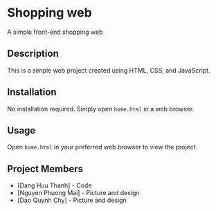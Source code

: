 # Shopping web

A simple front-end shopping web 

## Description

This is a simple web project created using HTML, CSS, and JavaScript.

## Installation

No installation required. Simply open `home.html` in a web browser.

## Usage

Open `home.html` in your preferred web browser to view the project.

## Project Members

- [Dang Huu Thanh] - Code
- [Nguyen Phuong Mai] - Picture and design
- [Dao Quynh Chy] - Picture and design
